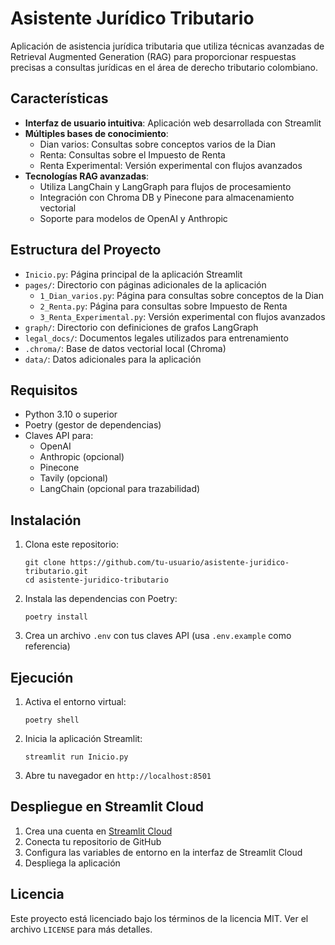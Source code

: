 # Asistente Jurídico Tributario

Aplicación de asistencia jurídica tributaria que utiliza técnicas avanzadas de Retrieval Augmented Generation (RAG) para proporcionar respuestas precisas a consultas jurídicas en el área de derecho tributario colombiano.

## Características

- **Interfaz de usuario intuitiva**: Aplicación web desarrollada con Streamlit
- **Múltiples bases de conocimiento**: 
  - Dian varios: Consultas sobre conceptos varios de la Dian
  - Renta: Consultas sobre el Impuesto de Renta
  - Renta Experimental: Versión experimental con flujos avanzados
- **Tecnologías RAG avanzadas**:
  - Utiliza LangChain y LangGraph para flujos de procesamiento
  - Integración con Chroma DB y Pinecone para almacenamiento vectorial
  - Soporte para modelos de OpenAI y Anthropic

## Estructura del Proyecto

- `Inicio.py`: Página principal de la aplicación Streamlit
- `pages/`: Directorio con páginas adicionales de la aplicación
  - `1_Dian_varios.py`: Página para consultas sobre conceptos de la Dian
  - `2_Renta.py`: Página para consultas sobre Impuesto de Renta
  - `3_Renta_Experimental.py`: Versión experimental con flujos avanzados
- `graph/`: Directorio con definiciones de grafos LangGraph
- `legal_docs/`: Documentos legales utilizados para entrenamiento
- `.chroma/`: Base de datos vectorial local (Chroma)
- `data/`: Datos adicionales para la aplicación

## Requisitos

- Python 3.10 o superior
- Poetry (gestor de dependencias)
- Claves API para:
  - OpenAI
  - Anthropic (opcional)
  - Pinecone
  - Tavily (opcional)
  - LangChain (opcional para trazabilidad)

## Instalación

1. Clona este repositorio:
   ```
   git clone https://github.com/tu-usuario/asistente-juridico-tributario.git
   cd asistente-juridico-tributario
   ```

2. Instala las dependencias con Poetry:
   ```
   poetry install
   ```

3. Crea un archivo `.env` con tus claves API (usa `.env.example` como referencia)

## Ejecución

1. Activa el entorno virtual:
   ```
   poetry shell
   ```

2. Inicia la aplicación Streamlit:
   ```
   streamlit run Inicio.py
   ```

3. Abre tu navegador en `http://localhost:8501`

## Despliegue en Streamlit Cloud

1. Crea una cuenta en [Streamlit Cloud](https://streamlit.io/cloud)
2. Conecta tu repositorio de GitHub
3. Configura las variables de entorno en la interfaz de Streamlit Cloud
4. Despliega la aplicación

## Licencia

Este proyecto está licenciado bajo los términos de la licencia MIT. Ver el archivo `LICENSE` para más detalles.